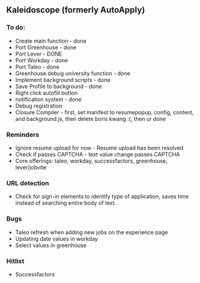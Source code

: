 ## Kaleidoscope (formerly AutoApply)

### To do:
* Create main function - done
* Port Greenhouse - done
* Port Lever - DONE
* Port Workday - done
* Port Taleo - done
* Greenhouse debug university function - done
* Implement background scripts - done
* Save Profile to background - done
* Right click autofill button
* notification system - done
* Debug registration
* Closure Compiler - first, set manifest to resumepopup, config, content, and background.js, then delete boris kwang :(, then ur done


### Reminders
* Ignore resume upload for now - Resume upload has been resolved
* Check if passes CAPTCHA - text value change passes CAPTCHA
* Core offerings: taleo, workday, successfactors, greenhouse, lever/jobvite

### URL detection
* Check for sign-in elements to identify type of application, saves time instead of searching entire body of text.

### Bugs
* Taleo refresh when adding new jobs on the experience page
* Updating date values in workday
* Select values in greenhouse

### Hitlist
* Successfactors